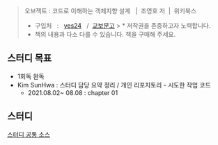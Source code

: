 > 오브젝트 : 코드로 이해하는 객체지향 설계 &nbsp; |&nbsp; 조영호 저&nbsp; |&nbsp; 위키북스
> * 구입처 &nbsp; : &nbsp; [yes24](http://www.yes24.com/Product/Goods/74219491)
    &nbsp; / &nbsp;[교보문고](http://www.kyobobook.co.kr/product/detailViewKor.laf?ejkGb=KOR&mallGb=KOR&barcode=9791158391409&orderClick=LAG&Kc=)
    >  * 저작권을 존중하고자 노력합니다.
>  * 책의 내용과 다소 다를 수 있습니다. 책을 구매해 주세요.
>


## 스터디 목표
* 1회독 완독
* Kim SunHwa : 스터디 담당 요약 정리 / 개인 리포지토리 - 시도한 작업 코드
    * 2021.08.02~ 08.08 : chapter 01
    
## 스터디 
[스터디 공통 소스](https://github.com/sunhwa-kim/oop_book_study)